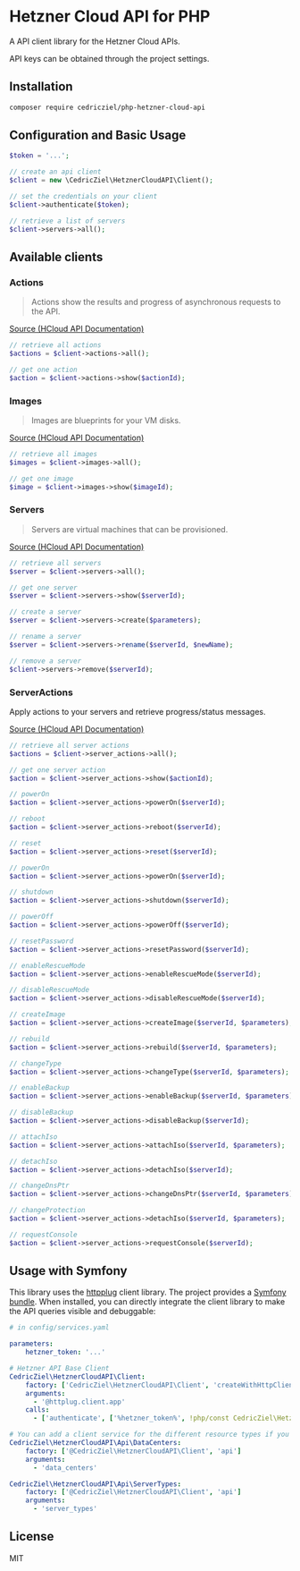# Hetzner Cloud API for PHP

A API client library for the Hetzner Cloud APIs.

API keys can be obtained through the project settings.

## Installation

```bash
composer require cedricziel/php-hetzner-cloud-api
```

## Configuration and Basic Usage

```php
$token = '...';

// create an api client
$client = new \CedricZiel\HetznerCloudAPI\Client();

// set the credentials on your client
$client->authenticate($token);

// retrieve a list of servers
$client->servers->all();
```

## Available clients

### Actions

> Actions show the results and progress of asynchronous requests to the API.

[Source (HCloud API Documentation)](https://docs.hetzner.cloud/#resources-actions)

```php
// retrieve all actions
$actions = $client->actions->all();

// get one action
$action = $client->actions->show($actionId);
```

### Images

> Images are blueprints for your VM disks.

[Source (HCloud API Documentation)](https://docs.hetzner.cloud/#resources-images)

```php
// retrieve all images
$images = $client->images->all();

// get one image
$image = $client->images->show($imageId);
```


### Servers

> Servers are virtual machines that can be provisioned.

[Source (HCloud API Documentation)](https://docs.hetzner.cloud/#resources-servers)

```php
// retrieve all servers
$server = $client->servers->all();

// get one server
$server = $client->servers->show($serverId);

// create a server
$server = $client->servers->create($parameters);

// rename a server
$server = $client->servers->rename($serverId, $newName);

// remove a server
$client->servers->remove($serverId);
```

### ServerActions

Apply actions to your servers and retrieve progress/status messages.

[Source (HCloud API Documentation)](https://docs.hetzner.cloud/#resources-server-actions)

```php
// retrieve all server actions
$actions = $client->server_actions->all();

// get one server action
$action = $client->server_actions->show($actionId);

// powerOn
$action = $client->server_actions->powerOn($serverId);

// reboot
$action = $client->server_actions->reboot($serverId);

// reset
$action = $client->server_actions->reset($serverId);

// powerOn
$action = $client->server_actions->powerOn($serverId);

// shutdown
$action = $client->server_actions->shutdown($serverId);

// powerOff
$action = $client->server_actions->powerOff($serverId);

// resetPassword
$action = $client->server_actions->resetPassword($serverId);

// enableRescueMode
$action = $client->server_actions->enableRescueMode($serverId);

// disableRescueMode
$action = $client->server_actions->disableRescueMode($serverId);

// createImage
$action = $client->server_actions->createImage($serverId, $parameters);

// rebuild
$action = $client->server_actions->rebuild($serverId, $parameters);

// changeType
$action = $client->server_actions->changeType($serverId, $parameters);

// enableBackup
$action = $client->server_actions->enableBackup($serverId, $parameters);

// disableBackup
$action = $client->server_actions->disableBackup($serverId);

// attachIso
$action = $client->server_actions->attachIso($serverId, $parameters);

// detachIso
$action = $client->server_actions->detachIso($serverId);

// changeDnsPtr
$action = $client->server_actions->changeDnsPtr($serverId, $parameters);

// changeProtection
$action = $client->server_actions->detachIso($serverId, $parameters);

// requestConsole
$action = $client->server_actions->requestConsole($serverId);
```

## Usage with Symfony

This library uses the [httpplug](http://httplug.io/) client library. The project provides a [Symfony bundle](http://docs.php-http.org/en/latest/integrations/symfony-bundle.html).
When installed, you can directly integrate the client library to make the API queries visible and debuggable:

```yaml
# in config/services.yaml

parameters:
    hetzner_token: '...'

# Hetzner API Base Client
CedricZiel\HetznerCloudAPI\Client:
    factory: ['CedricZiel\HetznerCloudAPI\Client', 'createWithHttpClient']
    arguments:
      - '@httplug.client.app'
    calls:
      - ['authenticate', ['%hetzner_token%', !php/const CedricZiel\HetznerCloudAPI\Client::AUTH_HTTP_TOKEN]]

# You can add a client service for the different resource types if you like:
CedricZiel\HetznerCloudAPI\Api\DataCenters:
    factory: ['@CedricZiel\HetznerCloudAPI\Client', 'api']
    arguments:
      - 'data_centers'

CedricZiel\HetznerCloudAPI\Api\ServerTypes:
    factory: ['@CedricZiel\HetznerCloudAPI\Client', 'api']
    arguments:
      - 'server_types'

``` 

## License

MIT
